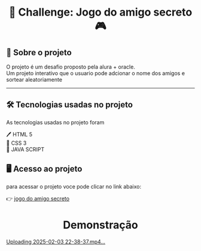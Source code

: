 <h1 align="center"> 🎁 Challenge: Jogo do amigo secreto 🎮 </h1>

<h2> 🔗 Sobre o projeto </h2>
<p>
 O projeto é um desafio proposto pela alura + oracle. <br>
 Um projeto interativo que o usuario pode adcionar o nome dos amigos e sortear aleatoriamente
</p>

<hr>

<h2> 🛠️ Tecnologias usadas no projeto</h2>
<p> 
As tecnologias usadas no projeto foram <br>
  
 🖊️ HTML 5 <br>
 🎨 CSS 3  <br>
 🧮 JAVA SCRIPT <br> 
</p>

<h2> 🖥️ Acesso ao projeto</h2>

<p> para acessar o projeto voce pode clicar no link abaixo: <br>

👉 <a href = "https://amigo-secreto-three-zeta.vercel.app/" target = "_blank" > jogo do amigo secreto</a> 

</p>

<h1 align="center"> Demonstração </h1>

[Uploading 2025-02-03 22-38-37.mp4…](https://github.com/user-attachments/assets/71ca06d4-4345-476d-948f-090c6b324ef0)


